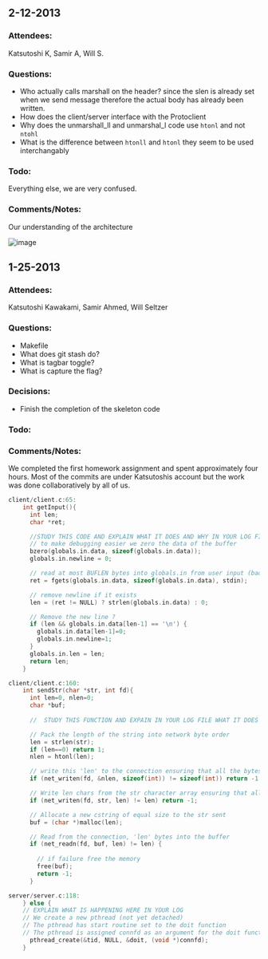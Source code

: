 ## 2-12-2013

### Attendees:

Katsutoshi K, Samir A, Will S.

### Questions:

- Who actually calls marshall on the header? since the slen is already set when we send message therefore
the actual body has already been written.
- How does the client/server interface with the Protoclient
- Why does the unmarshall_ll and unmarshal_l code use `htonl` and not `ntohl`
- What is the difference between `htonll` and `htonl` they seem to be used interchangably

### Todo:

Everything else, we are very confused.

### Comments/Notes:

Our understanding of the architecture

![image](http://i.imgur.com/8gWPQYy.jpg)


## 1-25-2013 

### Attendees: 

Katsutoshi Kawakami, Samir Ahmed, Will Seltzer

### Questions:

- Makefile
- What does git stash do?
- What is tagbar toggle?
- What is capture the flag?

### Decisions:

- Finish the completion of the skeleton code

### Todo:

<each item should have an owner>

### Comments/Notes:

We completed the first homework assignment and spent approximately four hours.
Most of the commits are under Katsutoshis account but the work was done collaboratively by all of us.

```c
client/client.c:65:		
	int getInput(){
	  int len;
	  char *ret;

	  //STUDY THIS CODE AND EXPLAIN WHAT IT DOES AND WHY IN YOUR LOG FILE
	  // to make debugging easier we zero the data of the buffer
	  bzero(globals.in.data, sizeof(globals.in.data));
	  globals.in.newline = 0;

	  // read at most BUFLEN bytes into globals.in from user input (bad use of sizeof for static buffer)
	  ret = fgets(globals.in.data, sizeof(globals.in.data), stdin);

	  // remove newline if it exists
	  len = (ret != NULL) ? strlen(globals.in.data) : 0;

	  // Remove the new line ?
	  if (len && globals.in.data[len-1] == '\n') {
		globals.in.data[len-1]=0;
		globals.in.newline=1;
	  } 
	  globals.in.len = len;
	  return len;
	}

client/client.c:160:	
	int sendStr(char *str, int fd){
	  int len=0, nlen=0;
	  char *buf;
	  
	  //  STUDY THIS FUNCTION AND EXPAIN IN YOUR LOG FILE WHAT IT DOES AND HOW

	  // Pack the length of the string into network byte order  
	  len = strlen(str);
	  if (len==0) return 1;
	  nlen = htonl(len);

	  // write this 'len' to the connection ensuring that all the bytes are written successfully
	  if (net_writen(fd, &nlen, sizeof(int)) != sizeof(int)) return -1;

	  // Write len chars from the str character array ensuring that all 'len' characters are written successfully
	  if (net_writen(fd, str, len) != len) return -1;

	  // Allocate a new cstring of equal size to the str sent
	  buf = (char *)malloc(len);

	  // Read from the connection, 'len' bytes into the buffer
	  if (net_readn(fd, buf, len) != len) {
		
		// if failure free the memory
		free(buf); 
		return -1; 
	  }

server/server.c:118:	
    } else {
	// EXPLAIN WHAT IS HAPPENING HERE IN YOUR LOG
	// We create a new pthread (not yet detached)
	// The pthread has start routine set to the doit function
	// The pthread is assigned connfd as an argument for the doit function
      pthread_create(&tid, NULL, &doit, (void *)connfd);
    }
```
